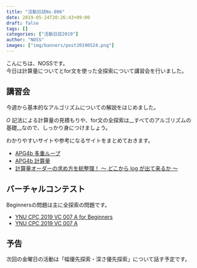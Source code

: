 ```yaml
---
title: "活動日誌No.006"
date: 2019-05-24T20:26:43+09:00
draft: false
tags: []
categories: ["活動日誌2019"]
author: "NOSS"
images: ["img/banners/post20190524.png"]
---
```


こんにちは、NOSSです。  
今日は計算量についてとfor文を使った全探索について講習会を行いました。

<!--more-->

## 講習会

今週から基本的なアルゴリズムについての解説をはじめました。

$O$ 記法による計算量の見積もりや、for文の全探索は__すべてのアルゴリズムの基礎__なので、しっかり身につけましょう。

わかりやすいサイトや参考になるサイトをまとめておきます。

- [APG4b 多重ループ](https://atcoder.jp/contests/apg4b/tasks/APG4b_s)
- [APG4b 計算量](https://atcoder.jp/contests/apg4b/tasks/APG4b_w)
- [計算量オーダーの求め方を総整理！ 〜 どこから log が出て来るか 〜](https://qiita.com/drken/items/872ebc3a2b5caaa4a0d0)

## バーチャルコンテスト

Beginnersの問題は主に全探索の問題です。

- [YNU CPC 2019 VC 007 A for Beginners](https://not-522.appspot.com/contest/5694327095296000)
- [YNU CPC 2019 VC 007 A](https://not-522.appspot.com/contest/6003317712879616)

## 予告

次回の金曜日の活動は「幅優先探索・深さ優先探索」について話す予定です。